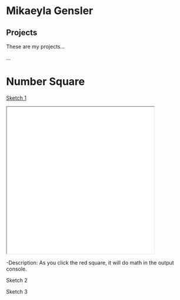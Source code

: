 # Mikaeyla Gensler

## Projects

These are my projects...

...

# Number Square

[Sketch 1](./sketch/)


<iframe src="./sketch/" width="400"; height="400"></iframe>

-Description:
As you click the red square, it will do math in the output console.

Sketch 2

Sketch 3
